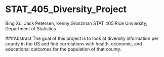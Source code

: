 # STAT_405_Diversity_Project
Bing Xu, Jack Petersen, Kenny Groszman
STAT 405
Rice Unviersity, Department of Statistics

###Abstract
The goal of this project is to look at diversity information per county in the US and find correlations with health, economic, and educational outcomes for the population of that county.


